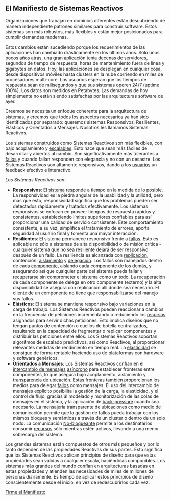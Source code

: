 El Manifiesto de Sistemas Reactivos
----------------------------------

Organizaciones que trabajan en dominios diferentes están descubriendo de manera independiente patrones similares para construir software. Estos sistemas son más robustos, más flexibles y están mejor posicionados para cumplir demandas modernas. 

Estos cambios están sucediendo porque los requerimientos de las aplicaciones han cambiado drásticamente en los últimos años. Sólo unos pocos años atrás, una gran aplicación tenía decenas de servidores, segundos de tiempo de respuesta, horas de mantenimiento fuera de línea y gigabytes en datos. Hoy, las aplicaciones se desplegan en cualquier cosa, desde dispositivos móviles hasta clusters en la nube corriendo en miles de procesadores multi-core. Los usuarios esperan que los tiempos de respuesta sean de milisegundos y que sus sistemas operen 24/7 (uptime 100%). Los datos son medidos en Petabytes. Las demandas de hoy simplemente no están siendo satisfechas por las arquitecturas software de ayer.

Creemos se necesita un enfoque coherente para la arquitectura de sistemas, y creemos que todos los aspectos necesarios ya han sido identificados por separado: queremos sistemas Responsivos, Resilientes, Elásticos y Orientados a Mensajes. Nosotros les llamamos Sistemas Reactivos.

Los sistemas construidos como Sistemas Reactivos son más flexibles, con bajo acoplamiento y [escalables](/glossary.md#Scalability). Esto hace que sean más fáciles de desarrollar y abiertos al cambio. Son significativamente más tolerantes a [fallos](/glossary.md#Failure) y cuando fallan responden con elegancia y no con un desastre. Los Sistemas Reactivos son altamente responsivos, dando a los [usuarios](/glossary.md#User) un feedback efectivo e interactivo.

*Los Sistemas Reactivos son:*

* <a name="Responsivos"></a>**Responsivos**: El [sistema](/glossary.md#System) responde a tiempo en la medida de lo posible. La responsividad es la piedra angular de la usabilidad y la utilidad, pero más que esto, responsividad significa que los problemas pueden ser detectados rápidamente y tratados efectivamente. Los sistemas responsivos se enfocan en proveer tiempos de respuesta rápidos y consistentes, estableciendo límites superiores confiables para así proporcionar una calidad de servicio consistente. Este comportamiento consistente, a su vez, simplifica el tratamiento de errores, aporta seguridad al usuario final y fomenta una mayor interacción.
* <a name="Resilientes"></a>**Resilientes**: El sistema permanece responsivo frente a [fallos](/glossary.md#Failure). Esto es aplicable no sólo a sistemas de alta disponibilidad o de misión crítica - cualquier sistema que no sea resiliente dejará de ser responsivo después de un fallo. La resiliencia es alcanzada con [replicación](/glossary.md#Replication), contención, [aislamiento](/glossary.md#Isolation) y [delegación](/glossary.md#Delegation). Los fallos son manejados dentro de cada [componente](/glossary.md#Component), aislando cada componente de los demás, y asegurando así que cualquier parte del sistema pueda fallar y recuperarse sin comprometer el sistema como un todo. La recuperación de cada componente se delega en otro componente (externo) y la alta disponibilidad se asegura con replicación allí donde sea necesario. El cliente de un componente no tiene que responsabilizarse del manejo sus fallos.
* <a name="Elasticos"></a>**Elásticos**: El sistema se mantiene responsivo bajo variaciones en la carga de trabajo. Los Sistemas Reactivos pueden reaccionar a cambios en la frecuencia de peticiones incrementando o reduciendo los [recursos](/glossary.md#Resource) asignados para servir dichas peticiones. Esto implica diseños que no tengan puntos de contención o cuellos de botella centralizados, resultando en la capacidad de fragmentar o replicar componentes y distribuir las peticiones entre ellos. Los Sistemas Reactivos soportan algoritmos de escalado predictivos, así como Reactivos, al proporcionar relevantes medidas de rendimiento en tiempo real. La [elasticidad](/glossary.md#Elasticity) se consigue de forma rentable haciendo uso de plataformas con hardware y software genéricos.
* <a name="Orientados-a-Mensajes"></a>**Orientados a Mensajes**: Los Sistemas Reactivos confían en el [intercambio de mensajes](/glossary.md#Message-Driven) [asíncrono](/glossary.md#Asynchronous) para establecer fronteras entre componentes, lo que asegura bajo acoplamiento, aislamiento y [transparencia de ubicación](/glossary.md#Location-Transparency). Estas fronteras también proporcionan los medios para delegar [fallos](/glossary.md#Failure) como mensajes. El uso del intercambio de mensajes explícito posibilita la gestión de la carga, la elasticidad, y el control de flujo, gracias al modelado y monitorización de las colas de mensajes en el sistema, y la aplicación de [back-pressure](/glossary.md#Back-Pressure) cuando sea necesario. La mensajería transparente de ubicaciones como medio de comunicación permite que la gestión de fallos pueda trabajar con los mismos bloques y semánticas a través de un cluster o dentro de un solo nodo. La comunicación [No-bloqueante](/glossary.md#Non-Blocking) permite a los destinatarios consumir [recursos](/glossary.md#Resource) sólo mientras estén activos, llevando a una menor sobrecarga del sistema.

Los grandes sistemas están compuestos de otros más pequeños y por lo tanto dependen de las propiedades Reactivas de sus partes. Esto significa que los Sistemas Reactivos aplican principios de diseño para que estas propiedades sean válidas a cualquier escala, haciéndolas componibles. Los sistemas más grandes del mundo confían en arquitecturas basadas en estas propiedades y atienden las necesidades de miles de millones de personas diariamente. Es tiempo de aplicar estos principios de diseño conscientemente desde el inicio, en vez de redescubrirlos cada vez.

[Firme el Manifiesto](http://www.reactivemanifesto.org/es#sign-button)
